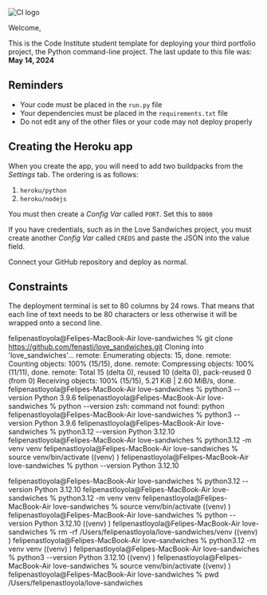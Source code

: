 ![CI logo](https://codeinstitute.s3.amazonaws.com/fullstack/ci_logo_small.png)

Welcome,

This is the Code Institute student template for deploying your third portfolio project, the Python command-line project. The last update to this file was: **May 14, 2024**

## Reminders

- Your code must be placed in the `run.py` file
- Your dependencies must be placed in the `requirements.txt` file
- Do not edit any of the other files or your code may not deploy properly

## Creating the Heroku app

When you create the app, you will need to add two buildpacks from the _Settings_ tab. The ordering is as follows:

1. `heroku/python`
2. `heroku/nodejs`

You must then create a _Config Var_ called `PORT`. Set this to `8000`

If you have credentials, such as in the Love Sandwiches project, you must create another _Config Var_ called `CREDS` and paste the JSON into the value field.

Connect your GitHub repository and deploy as normal.

## Constraints

The deployment terminal is set to 80 columns by 24 rows. That means that each line of text needs to be 80 characters or less otherwise it will be wrapped onto a second line.


felipenastloyola@Felipes-MacBook-Air love-sandwiches % git clone https://github.com/fenasti/love_sandwiches.git
Cloning into 'love_sandwiches'...
remote: Enumerating objects: 15, done.
remote: Counting objects: 100% (15/15), done.
remote: Compressing objects: 100% (11/11), done.
remote: Total 15 (delta 0), reused 10 (delta 0), pack-reused 0 (from 0)
Receiving objects: 100% (15/15), 5.21 KiB | 2.60 MiB/s, done.
felipenastloyola@Felipes-MacBook-Air love-sandwiches % python3 --version
Python 3.9.6
felipenastloyola@Felipes-MacBook-Air love-sandwiches % python --version
zsh: command not found: python
felipenastloyola@Felipes-MacBook-Air love-sandwiches % python3 --version
Python 3.9.6
felipenastloyola@Felipes-MacBook-Air love-sandwiches % python3.12 --version
Python 3.12.10
felipenastloyola@Felipes-MacBook-Air love-sandwiches % python3.12 -m venv venv
felipenastloyola@Felipes-MacBook-Air love-sandwiches % source venv/bin/activate
((venv) ) felipenastloyola@Felipes-MacBook-Air love-sandwiches % python --version
Python 3.12.10


felipenastloyola@Felipes-MacBook-Air love-sandwiches % python3.12 --version
Python 3.12.10
felipenastloyola@Felipes-MacBook-Air love-sandwiches % python3.12 -m venv venv
felipenastloyola@Felipes-MacBook-Air love-sandwiches % source venv/bin/activate
((venv) ) felipenastloyola@Felipes-MacBook-Air love-sandwiches % python --version
Python 3.12.10
((venv) ) felipenastloyola@Felipes-MacBook-Air love-sandwiches % rm -rf /Users/felipenastloyola/love-sandwiches/venv 
((venv) ) felipenastloyola@Felipes-MacBook-Air love-sandwiches % python3.12 -m venv venv
((venv) ) felipenastloyola@Felipes-MacBook-Air love-sandwiches % python3 --version
Python 3.12.10
((venv) ) felipenastloyola@Felipes-MacBook-Air love-sandwiches % source venv/bin/activate
((venv) ) felipenastloyola@Felipes-MacBook-Air love-sandwiches % pwd
/Users/felipenastloyola/love-sandwiches


